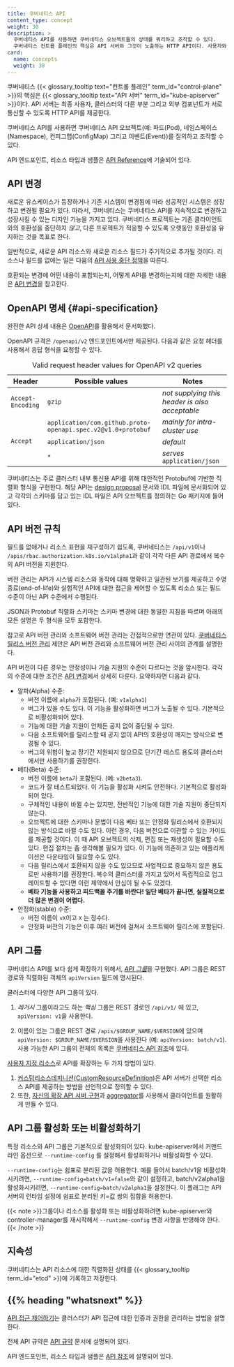 ```yaml
---
title: 쿠버네티스 API
content_type: concept
weight: 30
description: >
  쿠버네티스 API를 사용하면 쿠버네티스 오브젝트들의 상태를 쿼리하고 조작할 수 있다.
  쿠버네티스 컨트롤 플레인의 핵심은 API 서버와 그것이 노출하는 HTTP API이다. 사용자와 클러스터의 다른 부분 및 모든 외부 컴포넌트는 API 서버를 통해 서로 통신한다.
card:
  name: concepts
  weight: 30
---
```


<!-- overview -->

쿠버네티스 {{< glossary_tooltip text="컨트롤 플레인" term_id="control-plane" >}}의 핵심은
{{< glossary_tooltip text="API 서버" term_id="kube-apiserver" >}}이다. API 서버는
최종 사용자, 클러스터의 다른 부분 그리고 외부 컴포넌트가 서로 통신할
수 있도록 HTTP API를 제공한다.

쿠버네티스 API를 사용하면 쿠버네티스 API 오브젝트(예:
파드(Pod), 네임스페이스(Namespace), 컨피그맵(ConfigMap) 그리고 이벤트(Event))를 질의하고 조작할 수 있다.

API 엔드포인트, 리소스 타입과 샘플은 [API Reference](/ko/docs/reference)에 기술되어 있다.

<!-- body -->

## API 변경

새로운 유스케이스가 등장하거나 기존 시스템이 변경됨에 따라 성공적인 시스템은 성장하고 변경될 필요가 있다.
따라서, 쿠버네티스는 쿠버네티스 API를 지속적으로 변경하고 성장시킬 수 있는 디자인 기능을 가지고 있다.
쿠버네티스 프로젝트는 기존 클라이언트와의 호환성을 중단하지 _않고_,
다른 프로젝트가 적응할 수 있도록 오랫동안 호환성을 유지하는 것을 목표로 한다.

일반적으로, 새로운 API 리소스와 새로운 리소스 필드가 주기적으로 추가될 것이다.
리소스나 필드를 없애는 일은 다음의
[API 사용 중단 정책](/docs/reference/using-api/deprecation-policy/)을 따른다.

호환되는 변경에 어떤 내용이 포함되는지, 어떻게 API를 변경하는지에 대한 자세한 내용은
[API 변경](https://git.k8s.io/community/contributors/devel/sig-architecture/api_changes.md#readme)을 참고한다.

## OpenAPI 명세 {#api-specification}

완전한 API 상세 내용은 [OpenAPI](https://www.openapis.org/)를 활용해서 문서화했다.

OpenAPI 규격은 `/openapi/v2` 엔드포인트에서만 제공된다.
다음과 같은 요청 헤더를 사용해서 응답 형식을 요청할 수 있다.

<table>
  <thead>
     <tr>
        <th>Header</th>
        <th style="min-width: 50%;">Possible values</th>
        <th>Notes</th>
     </tr>
  </thead>
  <tbody>
     <tr>
        <td><code>Accept-Encoding</code></td>
        <td><code>gzip</code></td>
        <td><em>not supplying this header is also acceptable</em></td>
     </tr>
     <tr>
        <td rowspan="3"><code>Accept</code></td>
        <td><code>application/com.github.proto-openapi.spec.v2@v1.0+protobuf</code></td>
        <td><em>mainly for intra-cluster use</em></td>
     </tr>
     <tr>
        <td><code>application/json</code></td>
        <td><em>default</em></td>
     </tr>
     <tr>
        <td><code>*</code></td>
        <td><em>serves </em><code>application/json</code></td>
     </tr>
  </tbody>
  <caption>Valid request header values for OpenAPI v2 queries</caption>
</table>

쿠버네티스는 주로 클러스터 내부 통신용 API를 위해 대안적인 Protobuf에 기반한 직렬화 형식을 구현한다. 해당 API는 [design proposal](https://github.com/kubernetes/community/blob/master/contributors/design-proposals/api-machinery/protobuf.md) 문서와 IDL 파일에 문서화되어 있고 각각의 스키마를 담고 있는 IDL 파일은 API 오브젝트를 정의하는 Go 패키지에 들어있다.

## API 버전 규칙

필드를 없애거나 리소스 표현을 재구성하기 쉽도록,
쿠버네티스는 `/api/v1`이나 `/apis/rbac.authorization.k8s.io/v1alpha1`과 같이
각각 다른 API 경로에서 복수의 API 버전을 지원한다.

버전 관리는 API가 시스템 리소스와 동작에 대해 명확하고 일관된 보기를
제공하고 수명 종료(end-of-life)와 실험적인 API에 대한 접근을 제어할 수 있도록
리소스 또는 필드 수준이 아닌 API 수준에서 수행된다.

JSON과 Protobuf 직렬화 스키마는 스키마 변경에 대한 동일한 지침을 따르며 아래의 모든 설명은 두 형식을 모두 포함한다.

참고로 API 버전 관리와 소프트웨어 버전 관리는 간접적으로만 연관이 있다.
[쿠버네티스 릴리스 버전 관리](https://git.k8s.io/community/contributors/design-proposals/release/versioning.md)
제안은 API 버전 관리와 소프트웨어 버전 관리 사이의 관계를 설명한다.

API 버전이 다른 경우는 안정성이나 기술 지원의 수준이 다르다는 것을 암시한다. 각각의 수준에 대한 조건은
[API 변경](https://git.k8s.io/community/contributors/devel/sig-architecture/api_changes.md#alpha-beta-and-stable-versions)에서
상세히 다룬다. 요약하자면 다음과 같다.

- 알파(Alpha) 수준:
  - 버전 이름에 `alpha`가 포함된다. (예: `v1alpha1`)
  - 버그가 있을 수도 있다. 이 기능을 활성화하면 버그가 노출될 수 있다. 기본적으로 비활성화되어 있다.
  - 기능에 대한 기술 지원이 언제든 공지 없이 중단될 수 있다.
  - 다음 소프트웨어를 릴리스할 때 공지 없이 API의 호환성이 깨지는 방식으로 변경될 수 있다.
  - 버그의 위험이 높고 장기간 지원되지 않으므로 단기간 테스트 용도의 클러스터에서만 사용하기를 권장한다.
- 베타(Beta) 수준:
  - 버전 이름에 `beta`가 포함된다. (예: `v2beta3`).
  - 코드가 잘 테스트되었다. 이 기능을 활성화 시켜도 안전하다. 기본적으로 활성화되어 있다.
  - 구체적인 내용이 바뀔 수는 있지만, 전반적인 기능에 대한 기술 지원이 중단되지 않는다.
  - 오브젝트에 대한 스키마나 문법이 다음 베타 또는 안정화 릴리스에서 호환되지 않는 방식으로 바뀔 수도 있다. 이런 경우,
    다음 버전으로 이관할 수 있는 가이드를 제공할 것이다.
    이 때 API 오브젝트의 삭제, 편집 또는 재생성이 필요할 수도 있다. 편집 절차는 좀 생각해볼 필요가 있다. 이 기능에 의존하고 있는 애플리케이션은 다운타임이 필요할 수도 있다.
  - 다음 릴리스에서 호환되지 않을 수도 있으므로 사업적으로 중요하지 않은 용도로만 사용하기를 권장한다.
    복수의 클러스터를 가지고 있어서 독립적으로 업그레이드할 수 있다면 이런 제약에서 안심이 될 수도 있겠다.
  - **베타 기능을 사용하고 피드백을 주기를 바란다! 일단 베타가 끝나면, 실질적으로 더 많은 변경이 어렵다.**
- 안정화(stable) 수준:
  - 버전 이름이 `vX`이고 `X` 는 정수다.
  - 안정화 버전의 기능은 이후 여러 버전에 걸쳐서 소프트웨어 릴리스에 포함된다.

## API 그룹

쿠버네티스 API를 보다 쉽게 확장하기 위해서, [*API 그룹*](https://git.k8s.io/community/contributors/design-proposals/api-machinery/api-group.md)을 구현했다.
API 그룹은 REST 경로와 직렬화된 객체의 `apiVersion` 필드에 명시된다.

클러스터에 다양한 API 그룹이 있다.

1. *레거시* 그룹이라고도 하는 *핵심* 그룹은 REST 경로인 `/api/v1/` 에 있고, `apiVersion: v1`을 사용한다.

1. 이름이 있는 그룹은 REST 경로 `/apis/$GROUP_NAME/$VERSION`에 있으며 `apiVersion: $GROUP_NAME/$VERSION`을 사용한다
  (예: `apiVersion: batch/v1`). 사용 가능한 API 그룹의 전체의 목록은
  [쿠버네티스 API 참조](/ko/docs/reference/)에 있다.


[사용자 지정 리소스](/ko/docs/concepts/extend-kubernetes/api-extension/custom-resources/)로 API를 확장하는 두 가지 방법이 있다.

1. [커스텀리소스데피니션(CustomResourceDefinition)](/docs/tasks/extend-kubernetes/custom-resources/custom-resource-definitions/)은
   API 서버가 선택한 리소스 API를 제공하는 방법을 선언적으로 정의할 수 있다.
1. 또한, [자신의 확장 API 서버 구현](/ko/docs/tasks/extend-kubernetes/setup-extension-api-server/)과
   [aggregator](/docs/tasks/extend-kubernetes/configure-aggregation-layer/)를
   사용해서 클라이언트를 원활하게 만들 수 있다.


## API 그룹 활성화 또는 비활성화하기

특정 리소스와 API 그룹은 기본적으로 활성화되어 있다. kube-apiserver에서 커맨드 라인 옵션으로 `--runtime-config` 를
설정해서 활성화하거나 비활성화할 수 있다.

`--runtime-config`는 쉼표로 분리된 값을 허용한다. 예를 들어서 batch/v1을 비활성화시키려면,
`--runtime-config=batch/v1=false`와 같이 설정하고, batch/v2alpha1을 활성화시키려면, `--runtime-config=batch/v2alpha1`을
설정한다. 이 플래그는 API 서버의 런타임 설정에 쉼표로 분리된 키=값 쌍의 집합을 허용한다.

{{< note >}}그룹이나 리소스를 활성화 또는 비활성화하려면 kube-apiserver와
controller-manager를 재시작해서 `--runtime-config` 변경 사항을 반영해야 한다. {{< /note >}}

## 지속성

쿠버네티스는 API 리소스에 대한 직렬화된 상태를 {{< glossary_tooltip term_id="etcd" >}}에
기록하고 저장한다.


## {{% heading "whatsnext" %}}

[API 접근 제어하기](/docs/reference/access-authn-authz/controlling-access/)는 클러스터가
API 접근에 대한 인증과 권한을 관리하는 방법을 설명한다.

전체 API 규약은
[API 규약](https://git.k8s.io/community/contributors/devel/sig-architecture/api-conventions.md#api-conventions)
문서에 설명되어 있다.

API 엔드포인트, 리소스 타입과 샘플은 [API 참조](/docs/reference/kubernetes-api/)에 설명되어 있다.
